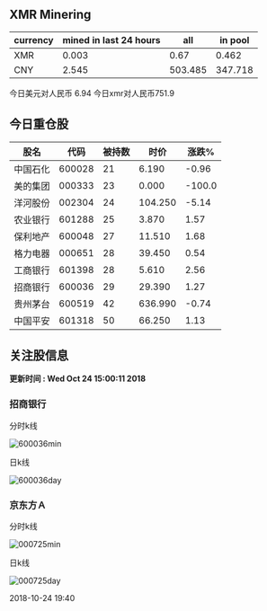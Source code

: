 ## XMR Minering

|currency|mined in last 24 hours|all|in pool|
|---|---|---|---|
|XMR|0.003|0.67|0.462|
|CNY|2.545|503.485|347.718|

今日美元对人民币 6.94	今日xmr对人民币751.9


## 今日重仓股 

|股名|代码|被持数|时价|涨跌%|
|---|---|---|---|---|
|中国石化|600028|21|6.190|-0.96|
|美的集团|000333|23|0.000|-100.0|
|洋河股份|002304|24|104.250|-5.14|
|农业银行|601288|25|3.870|1.57|
|保利地产|600048|27|11.510|1.68|
|格力电器|000651|28|39.450|0.54|
|工商银行|601398|28|5.610|2.56|
|招商银行|600036|29|29.390|1.27|
|贵州茅台|600519|42|636.990|-0.74|
|中国平安|601318|50|66.250|1.13|

## 关注股信息
**更新时间 : Wed Oct 24 15:00:11 2018**
### 招商银行 
分时k线

![600036min](http://image.sinajs.cn/newchart/min/n/sh600036.gif)

日k线

![600036day](http://image.sinajs.cn/newchart/daily/n/sh600036.gif)

### 京东方Ａ 
分时k线

![000725min](http://image.sinajs.cn/newchart/min/n/sz000725.gif)

日k线

![000725day](http://image.sinajs.cn/newchart/daily/n/sz000725.gif)

2018-10-24 19:40